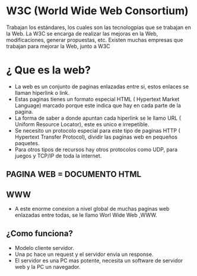 # W3C (World Wide Web Consortium)
Trabajan los estándares, los cuales son las tecnologpias que se trabajan en la Web. La W3C se encarga de realizar las mejoras en la Web, modificaciones, generar propuestas, etc.
Existen muchas empresas que trabajan para mejorar la Web, junto a W3C

# ¿ Que es la web?

- La web es un conjunto de paginas enlazadas entre si, estos enlaces se llaman hiperlink o link.
- Estas paginas tienes un formato especial HTML ( Hypertext Market Language) marcado porque este indica que hay en cada parte de la pagina.
- La forma de saber a donde apuntan cada hiperlink se le llamo URL ( Uniform Resource Locator), este es unico e irrepetible.
- Se necesito un protocolo especial para este tipo de paginas HTTP ( Hypertext Transfer Protocol), dividir las paginas web en pequeños paquetes.
- Para otros tipos de recursos hay otros protocolos como UDP, para juegos y TCP/IP de toda la internet.
## PAGINA WEB = DOCUMENTO HTML
## WWW
- A este enorme conexion a nivel global de muchas paginas web enlazadas entre todas, se le llamo Worl Wide Web ,WWW.

## ¿Como funciona?
- Modelo cliente servidor.
- Una pc hace un request y el servidor envia un response.
- El servidor es una PC mas potente, necesita un software de servidor web y la PC un navegador.
